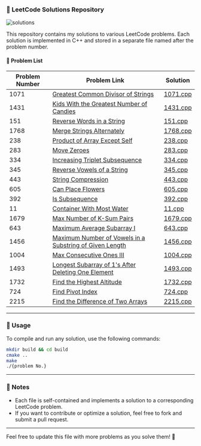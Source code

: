 ### 📌 LeetCode Solutions Repository

![solutions](https://img.shields.io/badge/Solutions-18-purple)

This repository contains my solutions to various LeetCode problems. Each solution is implemented in C++ and stored in a separate file named after the problem number.

#### 📝 Problem List

| Problem Number | Problem Link | Solution |
|---------------|-------------|----------|
| 1071 | [Greatest Common Divisor of Strings](https://leetcode.com/problems/greatest-common-divisor-of-strings/) | [1071.cpp](1071.cpp) |
| 1431 | [Kids With the Greatest Number of Candies](https://leetcode.com/problems/kids-with-the-greatest-number-of-candies/) | [1431.cpp](1431.cpp) |
| 151 | [Reverse Words in a String](https://leetcode.com/problems/reverse-words-in-a-string/) | [151.cpp](151.cpp) |
| 1768 | [Merge Strings Alternately](https://leetcode.com/problems/merge-strings-alternately/) | [1768.cpp](1768.cpp) |
| 238 | [Product of Array Except Self](https://leetcode.com/problems/product-of-array-except-self/) | [238.cpp](238.cpp) |
| 283 | [Move Zeroes](https://leetcode.com/problems/move-zeroes/) | [283.cpp](283.cpp) |
| 334 | [Increasing Triplet Subsequence](https://leetcode.com/problems/increasing-triplet-subsequence/) | [334.cpp](334.cpp) |
| 345 | [Reverse Vowels of a String](https://leetcode.com/problems/reverse-vowels-of-a-string/) | [345.cpp](345.cpp) |
| 443 | [String Compression](https://leetcode.com/problems/string-compression/) | [443.cpp](443.cpp) |
| 605 | [Can Place Flowers](https://leetcode.com/problems/can-place-flowers/) | [605.cpp](605.cpp) |
| 392 | [Is Subsequence](https://leetcode.com/problems/is-subsequence/) | [392.cpp](392.cpp) |
| 11 |  [Container With Most Water](https://leetcode.com/problems/container-with-most-water/) | [11.cpp](11.cpp) |
| 1679 |  [Max Number of K-Sum Pairs](https://leetcode.com/problems/max-number-of-k-sum-pairs) | [1679.cpp](1679.cpp) |
| 643 |  [Maximum Average Subarray I](https://leetcode.com/problems/maximum-average-subarray-i) | [643.cpp](643.cpp) |
| 1456 |  [Maximum Number of Vowels in a Substring of Given Length](https://leetcode.com/problems/maximum-number-of-vowels-in-a-substring-of-given-length/) | [1456.cpp](1456.cpp) |
| 1004 |  [Max Consecutive Ones III](https://leetcode.com/problems/max-consecutive-ones-iii/) | [1004.cpp](1004.cpp) |
| 1493 |  [Longest Subarray of 1's After Deleting One Element](https://leetcode.com/problems/longest-subarray-of-1s-after-deleting-one-element) | [1493.cpp](1493.cpp) |
| 1732 |  [Find the Highest Altitude](https://leetcode.com/problems/find-the-highest-altitude) | [1732.cpp](1732.cpp) |
| 724 |  [Find Pivot Index](https://leetcode.com/problems/find-pivot-index) | [724.cpp](724.cpp) |
| 2215 |  [Find the Difference of Two Arrays](https://leetcode.com/problems/find-the-difference-of-two-arrays)| [2215.cpp](2215.cpp) |

---

### 🚀 Usage

To compile and run any solution, use the following commands:

```bash
mkdir build && cd build 
cmake ..
make
./{problem No.}
```

---

### 📌 Notes

- Each file is self-contained and implements a solution to a corresponding LeetCode problem.
- If you want to contribute or optimize a solution, feel free to fork and submit a pull request.

---

Feel free to update this file with more problems as you solve them! 🚀